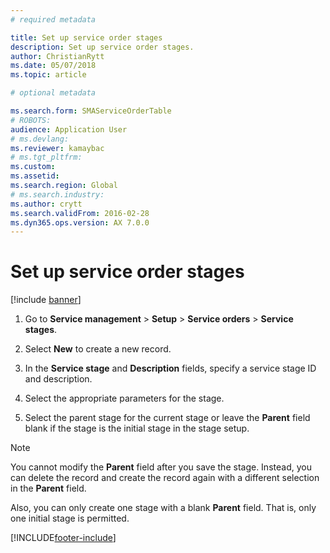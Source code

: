 ```yaml
---
# required metadata

title: Set up service order stages 
description: Set up service order stages. 
author: ChristianRytt
ms.date: 05/07/2018
ms.topic: article

# optional metadata

ms.search.form: SMAServiceOrderTable
# ROBOTS: 
audience: Application User
# ms.devlang: 
ms.reviewer: kamaybac
# ms.tgt_pltfrm: 
ms.custom: 
ms.assetid: 
ms.search.region: Global
# ms.search.industry: 
ms.author: crytt
ms.search.validFrom: 2016-02-28
ms.dyn365.ops.version: AX 7.0.0
---
```


# Set up service order stages 

[!include [banner](../includes/banner.md)]


1.  Go to **Service management** \> **Setup** \> **Service orders** \> **Service stages**.

2.  Select **New** to create a new record.

3.  In the **Service stage** and **Description** fields, specify a service stage ID and description.

4.  Select the appropriate parameters for the stage.

5.  Select the parent stage for the current stage or leave the **Parent** field blank if the stage is the initial stage in the stage setup.


> [!NOTE]
> <P>You cannot modify the <STRONG>Parent</STRONG> field after you save the stage. Instead, you can delete the record and create the record again with a different selection in the <STRONG>Parent</STRONG> field.</P>
> <P>Also, you can only create one stage with a blank <STRONG>Parent</STRONG> field. That is, only one initial stage is permitted.</P>


  




[!INCLUDE[footer-include](../../includes/footer-banner.md)]